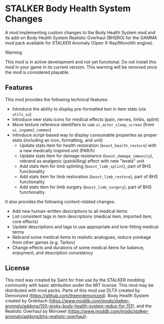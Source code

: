 # STALKER Body Health System Changes

A mod implementing custom changes to the Body Health System mod and its add-on Body Health System Realistic Overhaul (BHSRO) for the GAMMA mod pack available for STALKER Anomaly (Open X-Ray/Monolith engine).

> [!WARNING]
> This mod is in active development and not yet functional.
> Do not install this mod in your game in its current version.
> This warning will be removed once the mod is considered playable.

## Features

This mod provides the following technical features:

- Introduce the ability to display pre-formatted text in item stats (via `utils_ui`)
- Introduce new stats icons for medical effects (pain, nerves, limbs, splint)
- Move texture reference identifiers to use `ui_actor_sleep_screen` (from `ui_ingame2_common`)
- Introduce script-based way to display consumable properties as proper stats (including an icon, formatting, and unit)
  - Update stats item for health restoration (`boost_health_restore`) with a new medically inspired unit (PAR/h)
  - Update stats item for damage resistance (`boost_damage_immunity`), rebrand as analgesic (painkilling) effect with new "levels" unit
  - Add stats item for limb splinting (`boost_limb_splint`), part of BHS functionality
  - Add stats item for limb restoration (`boost_limb_restore`), part of BHS functionality
  - Add stats item for limb surgery (`boost_limb_surgery`), part of BHS functionality

It also provides the following content-related changes:

- Add new human-written descriptions to all medical items
- List consistent tags in item descriptions (medical item, imported item, core effects)
- Update descriptions and tags to use appropriate and lore-fitting medical terms
- Rebrand some medical items to realistic analogues, reduce yoinkage from other games (e.g. Tarkov)
- Change effects and durations of some medical items for balance, enjoyment, and description consistency

## License

This mod was created by Saint for free use by the STALKER modding community with basic attribution under the MIT license. This mod may be distributed with mod packs. Parts of this mod use DLTX created by Demonized (https://github.com/themrdemonized). Body Health System created by Grokitach (https://www.moddb.com/mods/stalker-anomaly/addons/100-groks-body-health-system-redux-for-151), and the Realistic Overhaul by Mirrowel (https://www.moddb.com/mods/stalker-anomaly/addons/bhs-realistic-overhaul).
